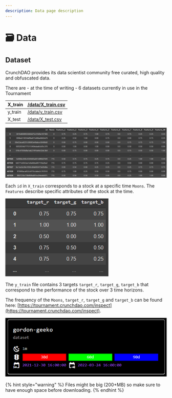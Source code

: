 ```yaml
---
description: Data page description
---
```


# 🗃 Data

## Dataset

CrunchDAO provides its data scientist community free curated, high quality and obfuscated data.

There are - at the time of writing - 6 datasets currently in use in the Tournament

| X\_train | [/data/X\_train.csv](https://tournament.datacrunch.com/data/y\_train.csv) |
| -------- | ------------------------------------------------------------------------- |
| y\_train | [/data/y\_train.csv](https://tournament.datacrunch.com/data/y\_train.csv) |
| X\_test  | [/data/X\_test.csv](https://tournament.datacrunch.com/data/X\_test.csv)   |

![Sample of X\_train dataset output](<../.gitbook/assets/image (22).png>)

Each `id` in `X_train` corresponds to a stock at a specific time `Moons`. The `Features` describe specific attributes of the stock at the time.

![Sample of y\_train targets](<../.gitbook/assets/image (25).png>)

The `y_train` file contains 3 targets `target_r`, `target_g`, `target_b` that correspond to the performance of the stock over 3 time horizons.

The frequency of the `Moons`, `target_r`, `target_g` and `target_b` can be found here: [https://tournament.crunchdao.com/inspect](https://tournament.crunchdao.com/inspect).

![Here is an example of Dataset gordon-geeko with a frequency of 1 month between Moons and performance of targets R/G/B over 30 days, 60 days and 90 days respectively](<../.gitbook/assets/image (28) (1).png>)

{% hint style="warning" %}
&#x20;Files might be big (200+MB) so make sure to have enough space before downloading.
{% endhint %}

##
